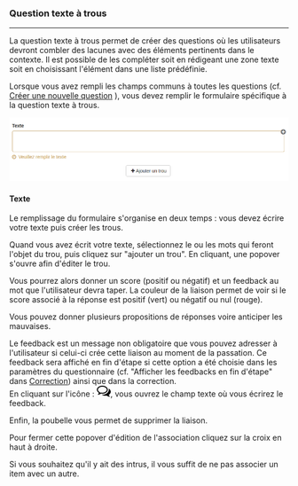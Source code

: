 ### Question texte à trous

---

La question texte à trous permet de créer des questions où les utilisateurs devront combler des lacunes avec des éléments pertinents dans le contexte. Il est possible de les compléter soit en rédigeant une zone texte soit en choisissant l'élément dans une liste prédéfinie.

Lorsque vous avez rempli les champs communs à toutes les questions \(cf. [Créer une nouvelle question](create_new_question.md) \), vous devez remplir le formulaire spécifique à la question texte à trous.

![](images/quiz-fig49.png)

#### Texte

Le remplissage du formulaire s'organise en deux temps : vous devez écrire votre texte puis créer les trous.

Quand vous avez écrit votre texte, sélectionnez le ou les mots qui feront l'objet du trou, puis cliquez sur "ajouter un trou". En cliquant, une popover s'ouvre afin d'éditer le trou. 

Vous pourrez alors donner un score \(positif ou négatif\) et un feedback au mot que l'utilisateur devra taper. La couleur de la liaison permet de voir si le score associé à la réponse est positif \(vert\) ou négatif ou nul \(rouge\).

Vous pouvez donner plusieurs propositions de réponses voire anticiper les mauvaises.

Le feedback est un message non obligatoire que vous pouvez adresser à l'utilisateur si celui-ci crée cette liaison au moment de la passation. Ce feedback sera affiché en fin d'étape si cette option a été choisie dans les paramètres du questionnaire \(cf. "Afficher les feedbacks en fin d'étape" dans  [Correction](quiz_parameters_correction.md)\) ainsi que dans la correction.  
En cliquant sur l'icône  : ![](images/quiz-fig20.png), vous ouvrez le champ texte où vous écrirez le feedback.

Enfin, la poubelle vous permet de supprimer la liaison.

Pour fermer cette popover d'édition de l'association cliquez sur la croix en haut à droite.

Si vous souhaitez qu'il y ait des intrus, il vous suffit de ne pas associer un item avec un autre.

